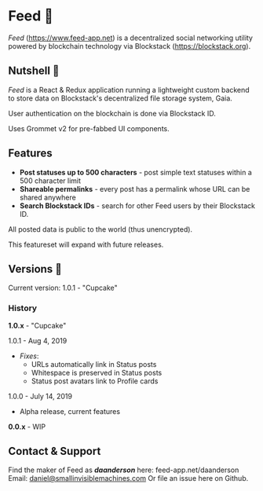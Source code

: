 # Feed 🌱
*Feed* (https://www.feed-app.net) is a decentralized social networking utility powered by blockchain technology via Blockstack (https://blockstack.org).

## Nutshell 🌰
*Feed* is a React & Redux application running a lightweight custom backend to store data on Blockstack's decentralized file storage system, Gaia.

User authentication on the blockchain is done via Blockstack ID.

Uses Grommet v2 for pre-fabbed UI components.

## Features
- **Post statuses up to 500 characters** - post simple text statuses within a 500 character limit
- **Shareable permalinks** - every post has a permalink whose URL can be shared anywhere
- **Search Blockstack IDs** - search for other Feed users by their Blockstack ID.

All posted data is public to the world (thus unencrypted).

This featureset will expand with future releases.

## Versions 📜
Current version: 1.0.1 - "Cupcake"

### History
**1.0.x** - "Cupcake"

1.0.1 - Aug 4, 2019
  - *Fixes*:
    - URLs automatically link in Status posts
    - Whitespace is preserved in Status posts
    - Status post avatars link to Profile cards

1.0.0 - July 14, 2019
  - Alpha release, current features

**0.0.x** - WIP

## Contact & Support
Find the maker of Feed as ***daanderson*** here: feed-app.net/daanderson
Email: daniel@smallinvisiblemachines.com
Or file an issue here on Github.